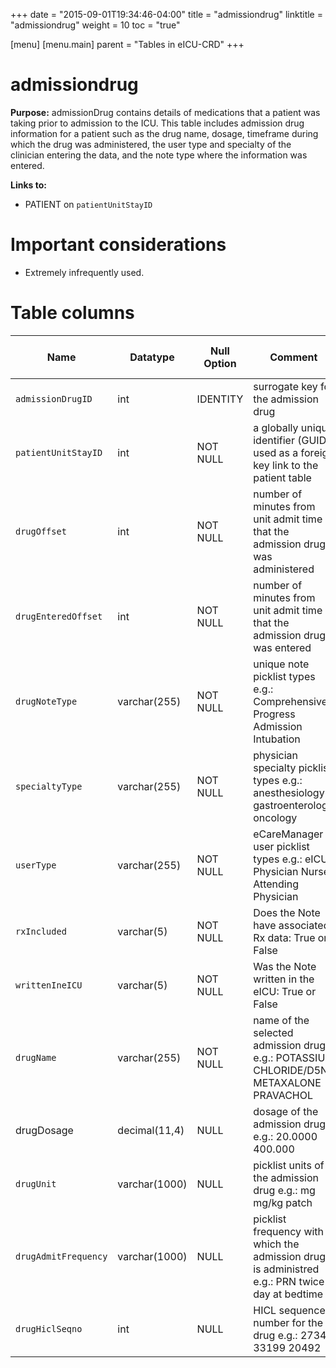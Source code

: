 +++
date = "2015-09-01T19:34:46-04:00"
title = "admissiondrug"
linktitle = "admissiondrug"
weight = 10
toc = "true"

[menu]
  [menu.main]
    parent = "Tables in eICU-CRD"
+++

# admissiondrug

**Purpose:** admissionDrug contains details of medications that a patient was taking prior to admission to the ICU. This table includes admission drug information for a patient such as the drug name, dosage, timeframe during which the drug was administered, the user type and specialty of the clinician entering the data, and the note type where the information was entered.

**Links to:**

* PATIENT on `patientUnitStayID`

# Important considerations

* Extremely infrequently used.

# Table columns

Name | Datatype | Null Option | Comment | Is Key | Stored Transformed Created
---- | ---- | ---- | ---- | ---- | ----
`admissionDrugID` | int | IDENTITY | surrogate key for the admission drug | PK | C
`patientUnitStayID` | int | NOT NULL | a globally unique identifier (GUID) used as a foreign key link to the patient table | FK | C
`drugOffset` | int | NOT NULL | number of minutes from unit admit time that the admission drug was administered |  | C
`drugEnteredOffset` | int | NOT NULL | number of minutes from unit admit time that the admission drug was entered |  | C
`drugNoteType` | varchar(255) | NOT NULL | unique note picklist types e.g.: Comprehensive Progress Admission Intubation |  | S
`specialtyType` | varchar(255) | NOT NULL | physician specialty picklist types e.g.: anesthesiology gastroenterology oncology |  | S
`userType` | varchar(255) | NOT NULL | eCareManager user picklist types e.g.: eICU Physician Nurse Attending Physician |  | S
`rxIncluded` | varchar(5) | NOT NULL | Does the Note have associated Rx data: True or False |  | S
`writtenIneICU` | varchar(5) | NOT NULL | Was the Note written in the eICU: True or False |  | S
`drugName` | varchar(255) | NOT NULL | name of the selected admission drug e.g.: POTASSIUM CHLORIDE/D5NS METAXALONE PRAVACHOL |  | S
drugDosage | decimal(11,4) | NULL | dosage of the admission drug e.g.: 20.0000 400.000 |  | S
`drugUnit` | varchar(1000) | NULL | picklist units of the admission drug e.g.: mg mg/kg patch |  | S
`drugAdmitFrequency` | varchar(1000) | NULL | picklist frequency with which the admission drug is administred e.g.: PRN twice a day at bedtime |  | S
`drugHiclSeqno` | int | NULL | HICL sequence number for the drug e.g.: 2734 33199 20492 |  | S

<!-- # Detailed description

* To follow. -->
